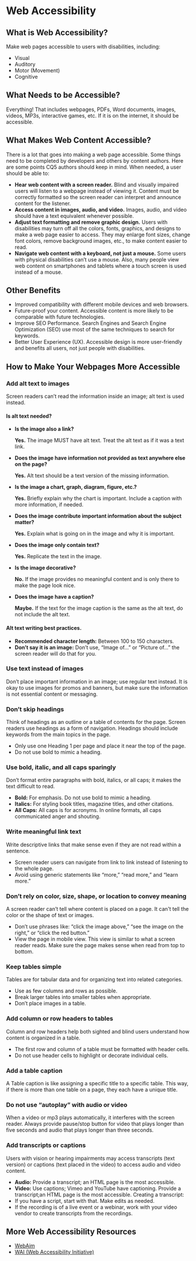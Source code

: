 # Web Accessibility
## What is Web Accessibility?
Make web pages accessible to users with disabilities, including:
* Visual
* Auditory
* Motor (Movement)
* Cognitive
## What Needs to be Accessible?
Everything! That includes webpages, PDFs, Word documents, images, videos, MP3s, interactive games, etc. If it is on the internet, it should be accessible.
## What Makes Web Content Accessible?
There is a lot that goes into making a web page accessible. Some things need to be completed by developers and others by content authors. Here are some points CQ5 authors should keep in mind.
When needed, a user should be able to:
* **Hear web content with a screen reader.**
Blind and visually impaired users will listen to a webpage instead of viewing it. Content must be correctly formatted so the screen reader can interpret and announce content for the listener.
* **Access content in images, audio, and video.**
Images, audio, and video should have a text equivalent whenever possible.
* **Adjust text formatting and remove graphic design.**
Users with disabilities may turn off all the colors, fonts, graphics, and designs to make a web page easier to access. They may enlarge font sizes, change font colors, remove background images, etc., to make content easier to read.
* **Navigate web content with a keyboard, not just a mouse.**
Some users with physical disabilities can’t use a mouse. Also, many people view web content on smartphones and tablets where a touch screen is used instead of a mouse.
## Other Benefits
* Improved compatibility with different mobile devices and web browsers.
* Future-proof your content. Accessible content is more likely to be comparable with future technologies.
* Improve SEO Performance. Search Engines and Search Engine Optimization (SEO) use most of the same techniques to search for keywords.
* Better User Experience (UX). Accessible design is more user-friendly and benefits all users, not just people with disabilities.
## How to Make Your Webpages More Accessible
### Add alt text to images
Screen readers can’t read the information inside an image; alt text is used instead.
#### Is alt text needed?
* **Is the image also a link?**

  **Yes.** The image MUST have alt text. Treat the alt text as if it was a text link.
* **Does the image have information not provided as text anywhere else on the page?**

  **Yes.** Alt text should be a text version of the missing information.
* **Is the image a chart, graph, diagram, figure, etc.?**

  **Yes.** Briefly explain why the chart is important. Include a caption with more information, if needed.
* **Does the image contribute important information about the subject matter?**

  **Yes.** Explain what is going on in the image and why it is important.
* **Does the image only contain text?**

  **Yes.** Replicate the text in the image.
* **Is the image decorative?**

  **No.** If the image provides no meaningful content and is only there to make the page look nice.
* **Does the image have a caption?**

  **Maybe.** If the text for the image caption is the same as the alt text, do not include the alt text.
#### Alt text writing best practices.
* **Recommended character length:** Between 100 to 150 characters.
* **Don’t say it is an image:** Don’t use, “Image of…” or “Picture of…” the screen reader will do that for you.
### Use text instead of images
Don’t place important information in an image; use regular text instead. It is okay to use images for promos and banners, but make sure the information is not essential content or messaging.
### Don’t skip headings
Think of headings as an outline or a table of contents for the page. Screen readers use headings as a form of navigation. Headings should include keywords from the main topics in the page.
*	Only use one Heading 1 per page and place it near the top of the page.
*	Do not use bold to mimic a heading.
### Use bold, italic, and all caps sparingly
Don’t format entire paragraphs with bold, italics, or all caps; it makes the text difficult to read.
*	**Bold:** For emphasis.
Do not use bold to mimic a heading.
* **Italics:** For styling book titles, magazine titles, and other citations.
* **All Caps:** All caps is for acronyms. In online formats, all caps communicated anger and shouting.
### Write meaningful link text
Write descriptive links that make sense even if they are not read within a sentence.
*	Screen reader users can navigate from link to link instead of listening to the whole page.
*	Avoid using generic statements like “more,” “read more,” and “learn more.”
### Don’t rely on color, size, shape, or location to convey meaning
A screen reader can’t tell where content is placed on a page. It can't tell the color or the shape of text or images.
* Don’t use phrases like: “click the image above,” “see the image on the right,” or “click the red button.”
* View the page in mobile view. This view is similar to what a screen reader reads. Make sure the page makes sense when read from top to bottom.
### Keep tables simple
Tables are for tabular data and for organizing text into related categories.
*	Use as few columns and rows as possible.
*	Break larger tables into smaller tables when appropriate.
*	Don’t place images in a table.
### Add column or row headers to tables 
Column and row headers help both sighted and blind users understand how content is organized in a table.
*	The first row and column of a table must be formatted with header cells.
*	Do not use header cells to highlight or decorate individual cells.
### Add a table caption
A Table caption is like assigning a specific title to a specific table. This way, if there is more than one table on a page, they each have a unique title.
### Do not use “autoplay” with audio or video
When a video or mp3 plays automatically, it interferes with the screen reader. Always provide pause/stop button for video that plays longer than five seconds and audio that plays longer than three seconds.
### Add transcripts or captions
Users with vision or hearing impairments may access transcripts (text version) or captions (text placed in the video) to access audio and video content.
*	**Audio:** Provide a transcript; an HTML page is the most accessible.
*	**Video:** Use captions; Vimeo and YouTube have captioning. Provide a transcript;an HTML page is the most accessible.
Creating a transcript:
*	If you have a script, start with that. Make edits as needed.
*	If the recording is of a live event or a webinar, work with your video vendor to create transcripts from the recordings.
## More Web Accessibility Resources
* [WebAim](http://www.webaim.org/)
* [WAI (Web Accessibility Initiative)](http://www.w3.org/WAI)

